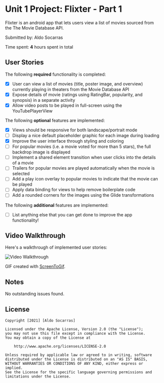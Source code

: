 # Unit 1 Project: Flixter - Part 1

Flixter is an android app that lets users view a list of movies sourced from the The Movie Database API.

Submitted by: Aldo Socarras

Time spent: **4** hours spent in total

## User Stories

The following **required** functionality is completed:

* [X] User can view a list of movies (title, poster image, and overview) currently playing in theaters from the Movie Database API
* [X] Expose details of movie (ratings using RatingBar, popularity, and synopsis) in a separate activity
* [X] Allow video posts to be played in full-screen using the YouTubePlayerView

The following **optional** features are implemented:

* [X] Views should be responsive for both landscape/portrait mode
* [ ] Display a nice default placeholder graphic for each image during loading
* [X] Improve the user interface through styling and coloring
* [ ] For popular movies (i.e. a movie voted for more than 5 stars), the full backdrop image is displayed
* [ ] Implement a shared element transition when user clicks into the details of a movie
* [ ] Trailers for popular movies are played automatically when the movie is selected
* [ ] Add a play icon overlay to popular movies to indicate that the movie can be played
* [ ] Apply data binding for views to help remove boilerplate code
* [ ] Add a rounded corners for the images using the Glide transformations

The following **additional** features are implemented:

* [ ] List anything else that you can get done to improve the app functionality!

## Video Walkthrough

Here's a walkthrough of implemented user stories:

<img src='https://github.com/driuft/Flixter/blob/master/walkthrough.gif' title='Video Walkthrough' width='' alt='Video Walkthrough' />

GIF created with [ScreenToGif](https://www.screentogif.com/).

## Notes

No outstanding issues found.

## License

    Copyright [2021] [Aldo Socarras]

    Licensed under the Apache License, Version 2.0 (the "License");
    you may not use this file except in compliance with the License.
    You may obtain a copy of the License at

        http://www.apache.org/licenses/LICENSE-2.0

    Unless required by applicable law or agreed to in writing, software
    distributed under the License is distributed on an "AS IS" BASIS,
    WITHOUT WARRANTIES OR CONDITIONS OF ANY KIND, either express or implied.
    See the License for the specific language governing permissions and
    limitations under the License.

